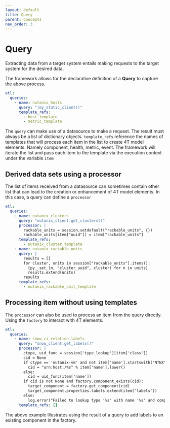 ```yaml
---
layout: default
title: Query
parent: Concepts
nav_order: 3
---
```


# Query

Extracting data from a target system entails making requests to the target system for the desired data.

The framework allows for the declarative definition of a __Query__ to capture the above process.  

```yaml 
etl:
  queries:
    - name: nutanix_hosts
      query: "|my_static_client()"
      template_refs:
        - host_template
        - metric_template
```

The `query` can make use of a datasource to make a request. The result must always be a list of dictionary objects.
`template_refs` reference the names of templates that will process each item in the list to create 4T model elements.
Namely component, health, metric, event.  The framework will iterate the list and pass each item to the template via
the execution context under the variable `item`

## Derived data sets using a processor

The list of items received from a datasource can sometimes contain other list that can lead to the creation or 
enhancement of 4T model elements.  In this case, a query can define a `processor`

```yaml
etl:
  queries:
    - name: nutanix_clusters
      query: "nutanix_client.get_clusters()"
      processor: |
        rackable_units = session.setdefault("rackable_units", {})
        rackable_units[item["uuid"]] = item["rackable_units"]
      template_refs:
        - nutanix_cluster_template
    - name: nutanix_rackable_units  
      query: |
        results = []
        for cluster, units in session["rackable_units"].items():
          [py_.set_(n, "cluster_uuid", cluster) for n in units]
          results.extend(units)
        results
      template_refs:
        - nutanix_rackable_unit_template
```

## Processing item without using templates

The `processor` can also be used to process an item from the query directly. Using the `factory` to interact with 4T
elements.

```yaml
etl:
  queries:
    - name: snow_ci_relation_labels
      query: "snow_client.get_labels()"
      processor: |
        ctype, uid_func = session['type_lookup'][item['class']]
        cid = None
        if ctype == 'nutanix-vm' and not item['name'].startswith("NTNX"):
          cid = "urn:host:/%s" % item['name'].lower()
        else:
          cid = uid_func(item['name'])
        if cid is not None and factory.component_exists(cid):
          target_component = factory.get_component(cid)
          target_component.properties.labels.extend(item['labels'])
        else:
          log.error("Failed to lookup type '%s' with name '%s' and component id '%s'" % (ctype, item['name'], cid))
      template_refs: []
```

The above example illustrates using the result of a query to add labels to an existing component in the factory.
